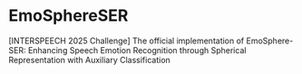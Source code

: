 # EmoSphereSER
[INTERSPEECH 2025 Challenge] ​​​The official implementation of EmoSphere-SER: Enhancing Speech Emotion Recognition through Spherical Representation with Auxiliary Classification
